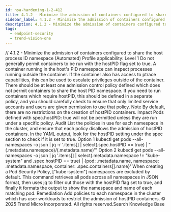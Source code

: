 ```yaml
---
id: nsa-hardening-1-2-412
title: 4.1.2 - Minimize the admission of containers configured to share the host process ID namespace (Automated)
sidebar_label: 4.1.2 - Minimize the admission of containers configured to share the host process ID namespace (Automated)
description: 4.1.2 - Minimize the admission of containers configured to share the host process ID namespace (Automated)
tags:
  - endpoint-security
  - trend-vision-one
---
```


/*<![CDATA[*/ $('#title').html($('meta[name=map-description]').attr('content')); /*]]>*/ 4.1.2 - Minimize the admission of containers configured to share the host process ID namespace (Automated) Profile applicability: Level 1 Do not generally permit containers to be run with the hostPID flag set to true. A container running in the host's PID namespace can inspect processes running outside the container. If the container also has access to ptrace capabilities, this can be used to escalate privileges outside of the container. There should be at least one admission control policy defined which does not permit containers to share the host PID namespace. If you need to run containers which require hostPID, this should be defined in a separate policy, and you should carefully check to ensure that only limited service accounts and users are given permission to use that policy. Note By default, there are no restrictions on the creation of hostPID containers. Impact Pods defined with spec.hostPID: true will not be permitted unless they are run under a specific policy. Audit List the policies in use for each namespace in the cluster, and ensure that each policy disallows the admission of hostPID containers. In the YAML output, look for the hostPID setting under the spec section to check if it is set to true. Option 1 kubectl get pods --all-namespaces -o json | jq -r '.items[] | select(.spec.hostPID == true) | "\(.metadata.namespace)/\(.metadata.name)"' Option 2 kubectl get pods --all-namespaces -o json | jq '.items[] | select(.metadata.namespace != "kube-system" and .spec.hostPID == true) | {pod: .metadata.name, namespace: .metadata.namespace, container: .spec.containers[].name}' When creating a Pod Security Policy, ["kube-system"] namespaces are excluded by default. This command retrieves all pods across all namespaces in JSON format, then uses jq to filter out those with the hostPID flag set to true, and finally it formats the output to show the namespace and name of each matching pod. Remediation Add policies to each namespace in the cluster which has user workloads to restrict the admission of hostPID containers. © 2025 Trend Micro Incorporated. All rights reserved.Search Knowledge Base